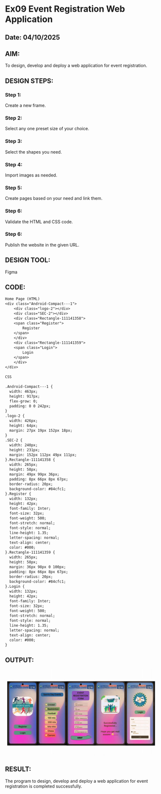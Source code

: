# Ex09 Event Registration Web Application
## Date: 04/10/2025

## AIM:
To design, develop and deploy a web application for event registration.

## DESIGN STEPS:

### Step 1:
Create a new frame.

### Step 2:
Select any one preset size of your choice.

### Step 3:
Select the shapes you need.

### Step 4:
Import images as needed.

### Step 5:
Create pages based on your need and link them.

### Step 6:

Validate the HTML and CSS code.

### Step 6:

Publish the website in the given URL.

## DESIGN TOOL:
Figma

## CODE:
```
Home Page (HTML)
<div class="Android-Compact---1">
    <div class="logo-2"></div>
    <div class="SEC-2"></div>
    <div class="Rectangle-111141358">
    <span class="Register">
        Register
    </span>
    </div>
    <div class="Rectangle-111141359">
    <span class="Login">
        Login
    </span>
    </div>
</div>

CSS

.Android-Compact---1 {
  width: 463px;
  height: 917px;
  flex-grow: 0;
  padding: 0 0 242px;
}
.logo-2 {
  width: 426px;
  height: 64px;
  margin: 27px 19px 152px 18px;
}
.SEC-2 {
  width: 240px;
  height: 231px;
  margin: 152px 112px 49px 111px;
}.Rectangle-111141358 {
  width: 265px;
  height: 58px;
  margin: 49px 99px 36px;
  padding: 8px 66px 8px 67px;
  border-radius: 20px;
  background-color: #84cfc1;
}.Register {
  width: 132px;
  height: 42px;
  font-family: Inter;
  font-size: 32px;
  font-weight: 500;
  font-stretch: normal;
  font-style: normal;
  line-height: 1.35;
  letter-spacing: normal;
  text-align: center;
  color: #000;
}.Rectangle-111141359 {
  width: 265px;
  height: 58px;
  margin: 36px 98px 0 100px;
  padding: 8px 66px 8px 67px;
  border-radius: 20px;
  background-color: #84cfc1;
}.Login {
  width: 132px;
  height: 42px;
  font-family: Inter;
  font-size: 32px;
  font-weight: 500;
  font-stretch: normal;
  font-style: normal;
  line-height: 1.35;
  letter-spacing: normal;
  text-align: center;
  color: #000;
}
```

## OUTPUT:
![alt text](Saveethaevent.jpg)

## RESULT:
The program to design, develop and deploy a web application for event registration is completed successfully.
